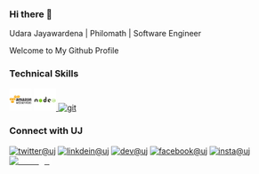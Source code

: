 ### Hi there 👋

Udara Jayawardena | Philomath | Software Engineer

Welcome to My Github Profile

<h3 align="left">Technical Skills</h3>

<p align="left">
<a href="https://aws.amazon.com" target="_blank"> <img src="https://raw.githubusercontent.com/devicons/devicon/master/icons/amazonwebservices/amazonwebservices-original-wordmark.svg" alt="aws" width="40" height="40"/></a>
<a href="https://nodejs.org" target="_blank"> <img src="https://raw.githubusercontent.com/devicons/devicon/master/icons/nodejs/nodejs-original-wordmark.svg" alt="nodejs" width="40" height="40"/> </a>
<a href="https://git-scm.com/" target="_blank"> <img src="https://www.vectorlogo.zone/logos/git-scm/git-scm-icon.svg" alt="git" width="40" height="40"/> </a>
</p>

<h3 align="left">Connect with UJ</h3>

<p align="left">
<a href="https://twitter.com/udarajayawarde4" target="blank"><img align="center" src="https://cdn.jsdelivr.net/npm/simple-icons@3.0.1/icons/twitter.svg" alt="twitter@uj" height="30" width="40" /></a>
<a href="https://www.linkedin.com/in/udarajaywardena/" target="blank"><img align="center" src="https://cdn.jsdelivr.net/npm/simple-icons@3.0.1/icons/linkedin.svg" alt="linkdein@uj" height="30" width="40" /></a>
<a href="https://dev.to/udarajayawardena" target="blank"><img align="center" src="https://cdn.worldvectorlogo.com/logos/devto.svg" alt="dev@uj" height="30" width="40" /></a>
<a href="facebook.com/udarajayawardena43" target="blank"><img align="center" src="https://cdn.jsdelivr.net/npm/simple-icons@3.0.1/icons/facebook.svg" alt="facebook@uj" height="30" width="40" /></a>
<a href="https://www.instagram.com/jayawardena_udara/" target="blank"><img align="center" src="https://cdn.jsdelivr.net/npm/simple-icons@3.0.1/icons/instagram.svg" alt="insta@uj" height="30" width="40" /></a>
<a href="https://stackoverflow.com/users/10273015/udara-jaywardena" target="blank"><img align="center" src="https://cdn.jsdelivr.net/npm/simple-icons@3.0.1/icons/stackoverflow.svg" alt="stack@uj" height="30" width="40"  style="color: white" /></a>
</p>


